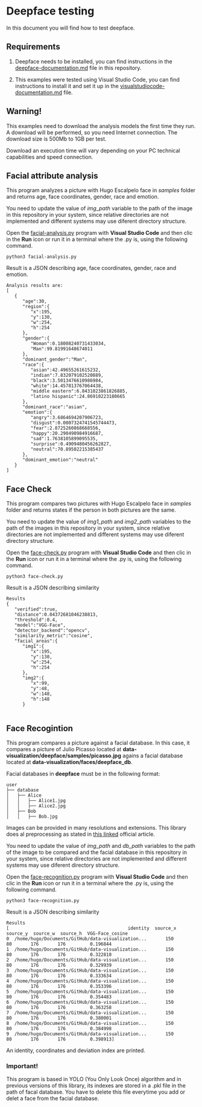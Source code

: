 # Deepface testing

In this document you will find how to test deepface.

## Requirements
1. Deepface needs to be installed, you can find instructions in the [deepface-documentation.md](https://github.com/hugoescalpelo/data-visualization/blob/main/deepface/deepface-documentation.md) file in this repository.

2. This examples were tested using Visual Studio Code, you can find instructions to install it and set it up in the [visualstudiocode-documentation.md](https://github.com/hugoescalpelo/data-visualization/blob/main/VisualStudioCode/visualstudiocode-documentation.md) file.

## Warning!
This examples need to download the analysis models the first time they run. A download will be performed, so you need Internet connection. The download size is 500Mb to 1GB per test.

Download an execution time will vary depending on your PC technical capabilities and speed connection.

## Facial attribute analysis

This program analyzes a picture with Hugo Escalpelo face in *samples* folder and returns age, face coordinates, gender, race and emotion.

You need to update the value of *img_path* variable to the path of the image in this repository in your system, since relative directories are not implemented and different systems may use diferent directory structure.

Open the [facial-analysis.py](https://github.com/hugoescalpelo/data-visualization/blob/main/deepface/facial-analysis.py) program with **Visual Studio Code** and then clic in the **Run** icon or run it in a terminal where the .py is, using the following command.
```
python3 facial-analysis.py
```
Result is a JSON describing age, face coordinates, gender, race and emotion.
```
Analysis results are: 
[
   {
      "age":30,
      "region":{
         "x":195,
         "y":130,
         "w":254,
         "h":254
      },
      "gender":{
         "Woman":0.18008240731433034,
         "Man":99.81991648674011
      },
      "dominant_gender":"Man",
      "race":{
         "asian":42.49655261615232,
         "indian":7.832079102520889,
         "black":3.5013476610986984,
         "white":14.457813767064438,
         "middle eastern":6.8431023861826885,
         "latino hispanic":24.86910223180665
      },
      "dominant_race":"asian",
      "emotion":{
         "angry":3.6864694207906723,
         "disgust":0.0007324741545744473,
         "fear":2.8725260868668556,
         "happy":20.290490984916687,
         "sad":1.7638105899095535,
         "surprise":0.4909480456262827,
         "neutral":70.89502215385437
      },
      "dominant_emotion":"neutral"
   }
]
```
## Face Check

This program compares two pictures with Hugo Escalpelo face in *samples* folder and returns states if the person in both pictures are the same.

You need to update the value of *img1_path* and *img2_path* variables to the path of the images in this repository in your system, since relative directories are not implemented and different systems may use diferent directory structure.

Open the [face-check.py](https://github.com/hugoescalpelo/data-visualization/blob/main/deepface/facial-analysis.py) program with **Visual Studio Code** and then clic in the **Run** icon or run it in a terminal where the .py is, using the following command.
```
python3 face-check.py
```
Result is a JSON describing similarity
```
Results
{
   "verified":true,
   "distance":0.04372681046238813,
   "threshold":0.4,
   "model":"VGG-Face",
   "detector_backend":"opencv",
   "similarity_metric":"cosine",
   "facial_areas":{
      "img1":{
         "x":195,
         "y":130,
         "w":254,
         "h":254
      },
      "img2":{
         "x":99,
         "y":48,
         "w":148,
         "h":148
      }
   
```
## Face Recogintion
This program compares a picture against a facial database. In this case, it compares a picture of Julio Picasso located at **data-visualization/deepface/samples/picasso.jpg** agains a facial database located at **data-visualization/faces/deepface_db**.

Facial databases in **deepface** must be in the following format:
```
user
├── database
│   ├── Alice
│   │   ├── Alice1.jpg
│   │   ├── Alice2.jpg
│   ├── Bob
│   │   ├── Bob.jpg
```
Images can be provided in many resolutions and extensions. This library does al preprocessing as stated in [this linked](https://sefiks.com/2020/05/01/a-gentle-introduction-to-face-recognition-in-deep-learning/) official article.

You need to update the value of *img_path* and *db_path* variables to the path of the image to be compared and the facial database in this repository in your system, since relative directories are not implemented and different systems may use diferent directory structure.

Open the [face-recognition.py](https://github.com/hugoescalpelo/data-visualization/blob/main/deepface/face-recognition.py) program with **Visual Studio Code** and then clic in the **Run** icon or run it in a terminal where the .py is, using the following command.
```
python3 face-recognition.py
```
Result is a JSON describing similarity
```
Results 
[                                            identity  source_x  source_y  source_w  source_h  VGG-Face_cosine
0  /home/hugo/Documents/GitHub/data-visualization...       150        80       176       176         0.196844
1  /home/hugo/Documents/GitHub/data-visualization...       150        80       176       176         0.322810
2  /home/hugo/Documents/GitHub/data-visualization...       150        80       176       176         0.329939
3  /home/hugo/Documents/GitHub/data-visualization...       150        80       176       176         0.333634
4  /home/hugo/Documents/GitHub/data-visualization...       150        80       176       176         0.353396
5  /home/hugo/Documents/GitHub/data-visualization...       150        80       176       176         0.354483
6  /home/hugo/Documents/GitHub/data-visualization...       150        80       176       176         0.363258
7  /home/hugo/Documents/GitHub/data-visualization...       150        80       176       176         0.380001
8  /home/hugo/Documents/GitHub/data-visualization...       150        80       176       176         0.384998
9  /home/hugo/Documents/GitHub/data-visualization...       150        80       176       176         0.398913]
```

An identity, coordinates and deviation index are printed.

### Important!

This program is based in YOLO (You Only Look Once) algorithm and in previous versions of this library, its indexes are stored in a .pkl file in the path of facal database. You have to delete this file everytime you add or delet a face from the facial database.